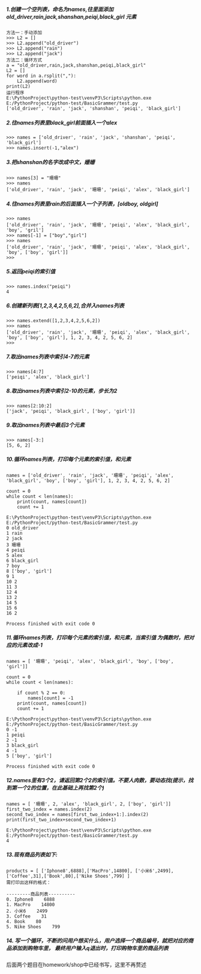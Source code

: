
##### 1.创建一个空列表，命名为names,往里面添加old_driver,rain,jack,shanshan,peiqi,black_girl 元素
```
方法一：手动添加
>>> L2 = []
>>> L2.append("old_driver")
>>> L2.append("rain")
>>> L2.append("jack")
方法二：循环方式
a = "old_driver,rain,jack,shanshan,peiqi,black_girl"
L2 = []
for word in a.rsplit(","):
    L2.append(word)
print(L2)
运行程序
E:\PythonProject\python-test\venvP3\Scripts\python.exe E:/PythonProject/python-test/BasicGrammer/test.py
['old_driver', 'rain', 'jack', 'shanshan', 'peiqi', 'black_girl']
```

##### 2.往names列表里black_girl前面插入一个alex
```
>>> names = ['old_driver', 'rain', 'jack', 'shanshan', 'peiqi', 'black_girl']
>>> names.insert(-1,"alex")
```

##### 3.把shanshan的名字改成中文，姗姗
```
>>> names[3] = "珊珊"
>>> names
['old_driver', 'rain', 'jack', '珊珊', 'peiqi', 'alex', 'black_girl']
```

##### 4.往names列表里rain的后面插入一个子列表，[oldboy, oldgirl]
```
>>> names
['old_driver', 'rain', 'jack', '珊珊', 'peiqi', 'alex', 'black_girl', 'boy', 'gril']
>>> names[-1] = ["boy","girl"]
>>> names
['old_driver', 'rain', 'jack', '珊珊', 'peiqi', 'alex', 'black_girl', 'boy', ['boy', 'girl']]
>>>
```


##### 5.返回peiqi的索引值
```
>>> names.index("peiqi")
4
```

##### 6.创建新列表[1,2,3,4,2,5,6,2],合并入names列表
```
>>> names.extend([1,2,3,4,2,5,6,2])
>>> names
['old_driver', 'rain', 'jack', '珊珊', 'peiqi', 'alex', 'black_girl', 'boy', ['boy', 'girl'], 1, 2, 3, 4, 2, 5, 6, 2]
>>>
```

##### 7.取出names列表中索引4-7的元素
```
>>> names[4:7]
['peiqi', 'alex', 'black_girl']
```

##### 8.取出names列表中索引2-10的元素，步长为2
```
>>> names[2:10:2]
['jack', 'peiqi', 'black_girl', ['boy', 'girl']]
```

##### 9.取出names列表中最后3个元素
```
>>> names[-3:]
[5, 6, 2]
```


##### 10.循环names列表，打印每个元素的索引值，和元素
```
names = ['old_driver', 'rain', 'jack', '珊珊', 'peiqi', 'alex', 'black_girl', 'boy', ['boy', 'girl'], 1, 2, 3, 4, 2, 5, 6, 2]

count = 0
while count < len(names):
    print(count, names[count])
    count += 1

E:\PythonProject\python-test\venvP3\Scripts\python.exe E:/PythonProject/python-test/BasicGrammer/test.py
0 old_driver
1 rain
2 jack
3 珊珊
4 peiqi
5 alex
6 black_girl
7 boy
8 ['boy', 'girl']
9 1
10 2
11 3
12 4
13 2
14 5
15 6
16 2

Process finished with exit code 0
```


##### 11.循环names列表，打印每个元素的索引值，和元素，当索引值 为偶数时，把对应的元素改成-1
```
names = [ '珊珊', 'peiqi', 'alex', 'black_girl', 'boy', ['boy', 'girl']]

count = 0
while count < len(names):

    if count % 2 == 0:
        names[count] = -1
    print(count, names[count])
    count += 1
	
E:\PythonProject\python-test\venvP3\Scripts\python.exe E:/PythonProject/python-test/BasicGrammer/test.py
0 -1
1 peiqi
2 -1
3 black_girl
4 -1
5 ['boy', 'girl']

Process finished with exit code 0
```



##### 12.names里有3个2，请返回第2个2的索引值。不要人肉数，要动态找(提示，找到第一个2的位置，在此基础上再找第2个)
```
names = [ '珊珊', 2, 'alex', 'black_girl', 2, ['boy', 'girl']]
first_two_index = names.index(2)
second_two_index = names[first_two_index+1:].index(2)
print(first_two_index+second_two_index+1)

E:\PythonProject\python-test\venvP3\Scripts\python.exe E:/PythonProject/python-test/BasicGrammer/test.py
4
```
##### 13.现有商品列表如下:
    products = [ ['Iphone8',6888],['MacPro',14800], ['小米6',2499],['Coffee',31],['Book',80],['Nike Shoes',799] ]
    需打印出这样的格式：

    ---------商品列表----------
    0. Iphone8    6888
    1. MacPro    14800
    2. 小米6    2499
    3. Coffee    31
    4. Book    80
    5. Nike Shoes    799

##### 14. 写一个循环，不断的问用户想买什么，用户选择一个商品编号，就把对应的商品添加到购物车里， 最终用户输入q退出时，打印购物车里的商品列表
后面两个题目在homework/shop中已经书写，这里不再赘述